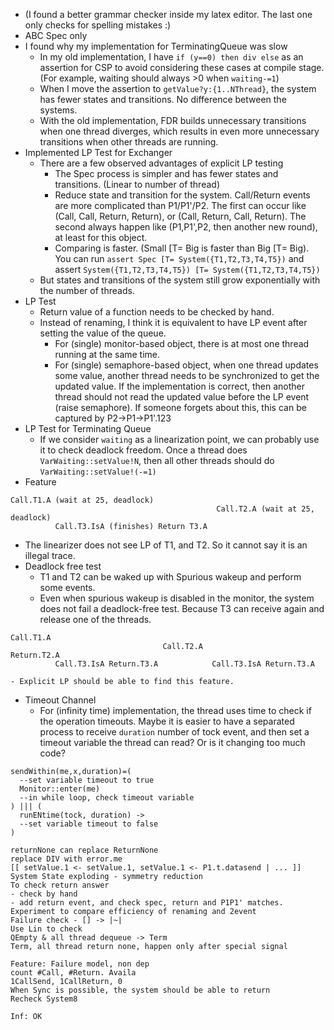 - (I found a better grammar checker inside my latex editor. The last one only checks for spelling mistakes :)
- ABC Spec only 
- I found why my implementation for TerminatingQueue was slow
  - In my old implementation, I have `if (y==0) then div else` as an assertion for CSP to avoid considering these cases at compile stage. (For example, waiting should always >0 when `waiting-=1`)
  - When I move the assertion to `getValue?y:{1..NThread}`, the system has fewer states and transitions. No difference between the systems.
  - With the old implementation, FDR builds unnecessary transitions when one thread diverges, which results in even more unnecessary transitions when other threads are running.
- Implemented LP Test for Exchanger
  - There are a few observed advantages of explicit LP testing
    - The Spec process is simpler and has fewer states and transitions. (Linear to number of thread)
    - Reduce state and transition for the system. Call/Return events are more complicated than P1/P1'/P2. The first can occur like (Call, Call, Return, Return), or (Call, Return, Call, Return). The second always happen like (P1,P1',P2, then another new round), at least for this object.
    - Comparing is faster. (Small [T= Big is faster than Big [T= Big). You can run `assert Spec [T= System({T1,T2,T3,T4,T5})` and assert `System({T1,T2,T3,T4,T5}) [T= System({T1,T2,T3,T4,T5})`
  - But states and transitions of the system still grow exponentially with the number of threads. 
- LP Test
  - Return value of a function needs to be checked by hand. 
  - Instead of renaming, I think it is equivalent to have LP event after setting the value of the queue. 
    - For (single) monitor-based object, there is at most one thread running at the same time. 
    - For (single) semaphore-based object, when one thread updates some value, another thread needs to be synchronized to get the updated value. If the implementation is correct, then another thread should not read the updated value before the LP event (raise semaphore). If someone forgets about this, this can be captured by P2->P1->P1'.123
- LP Test for Terminating Queue
  - If we consider `waiting` as a linearization point, we can probably use it to check deadlock freedom. Once a thread does `VarWaiting::setValue!N`, then all other threads should do `VarWaiting::setValue!(-=1)`
- Feature
```
Call.T1.A (wait at 25, deadlock) 
                                              Call.T2.A (wait at 25, deadlock)
          Call.T3.IsA (finishes) Return T3.A
```
  - The linearizer does not see LP of T1, and T2. So it cannot say it is an illegal trace.
  - Deadlock free test
    - T1 and T2 can be waked up with Spurious wakeup and perform some events.
    - Even when spurious wakeup is disabled in the monitor, the system does not fail a deadlock-free test. Because T3 can receive again and release one of the threads. 
```
Call.T1.A
                                  Call.T2.A                          Return.T2.A
          Call.T3.IsA Return.T3.A            Call.T3.IsA Return.T3.A
```
    - Explicit LP should be able to find this feature.

- Timeout Channel
  - For (infinity time) implementation, the thread uses time to check if the operation timeouts. Maybe it is easier to have a separated process to receive `duration` number of tock event, and then set a timeout variable the thread can read? Or is it changing too much code?
```
sendWithin(me,x,duration)=(
  --set variable timeout to true
  Monitor::enter(me)
  --in while loop, check timeout variable
) ||| (
  runENtime(tock, duration) ->
  --set variable timeout to false
)
```


```
returnNone can replace ReturnNone
replace DIV with error.me
[[ setValue.1 <- setValue.1, setValue.1 <- P1.t.datasend | ... ]]
System State exploding - symmetry reduction
To check return answer
- check by hand
- add return event, and check spec, return and P1P1' matches.
Experiment to compare efficiency of renaming and 2event
Failure check - [] -> |~|
Use Lin to check 
QEmpty & all thread dequeue -> Term
Term, all thread return none, happen only after special signal

Feature: Failure model, non dep
count #Call, #Return. Availa
1CallSend, 1CallReturn, 0
When Sync is possible, the system should be able to return
Recheck System8

Inf: OK
```